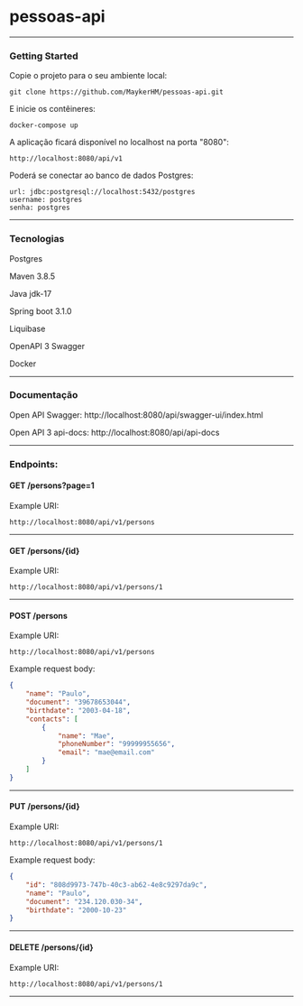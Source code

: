 # pessoas-api

____

### Getting Started

Copie o projeto para o seu ambiente local:
```
git clone https://github.com/MaykerHM/pessoas-api.git
```

E inicie os contêineres:
```
docker-compose up
```
A aplicação ficará disponível no localhost na porta "8080":
```
http://localhost:8080/api/v1
```

Poderá se conectar ao banco de dados Postgres:
```
url: jdbc:postgresql://localhost:5432/postgres
username: postgres
senha: postgres
```
____
### Tecnologias

Postgres

Maven 3.8.5

Java jdk-17

Spring boot 3.1.0

Liquibase

OpenAPI 3 Swagger

Docker

____

### Documentação

Open API Swagger: http://localhost:8080/api/swagger-ui/index.html

Open API 3 api-docs: http://localhost:8080/api/api-docs
____

### Endpoints:

#### GET /persons?page=1

Example URI:
```
http://localhost:8080/api/v1/persons
```

---

#### GET /persons/{id}

Example URI:
```
http://localhost:8080/api/v1/persons/1
```

---

#### POST /persons

Example URI:
```
http://localhost:8080/api/v1/persons
```
Example request body:
```json
{
    "name": "Paulo",
    "document": "39678653044",
    "birthdate": "2003-04-18",
    "contacts": [
        {
            "name": "Mae",
            "phoneNumber": "99999955656",
            "email": "mae@email.com"
        }
    ]
}
```

---

#### PUT /persons/{id}
Example URI:
```
http://localhost:8080/api/v1/persons/1
```
Example request body:
```json
{
    "id": "808d9973-747b-40c3-ab62-4e8c9297da9c",
    "name": "Paulo",
    "document": "234.120.030-34",
    "birthdate": "2000-10-23"
}
```

---

#### DELETE /persons/{id}

Example URI:
```
http://localhost:8080/api/v1/persons/1
```

---
